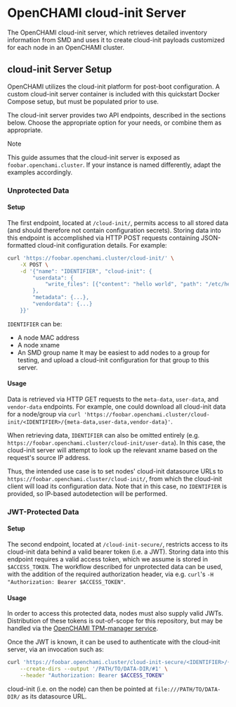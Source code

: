 # OpenCHAMI cloud-init Server

The OpenCHAMI cloud-init server, which retrieves detailed inventory information from SMD and uses it to create cloud-init payloads customized for each node in an OpenCHAMI cluster.

## cloud-init Server Setup

OpenCHAMI utilizes the cloud-init platform for post-boot configuration.
A custom cloud-init server container is included with this quickstart Docker Compose setup, but must be populated prior to use.

The cloud-init server provides two API endpoints, described in the sections below.
Choose the appropriate option for your needs, or combine them as appropriate.

> [!NOTE]
> This guide assumes that the cloud-init server is exposed as `foobar.openchami.cluster`.
> If your instance is named differently, adapt the examples accordingly.

### Unprotected Data

#### Setup
The first endpoint, located at `/cloud-init/`, permits access to all stored data (and should therefore not contain configuration secrets).
Storing data into this endpoint is accomplished via HTTP POST requests containing JSON-formatted cloud-init configuration details.
For example:
```bash
curl 'https://foobar.openchami.cluster/cloud-init/' \
    -X POST \
    -d '{"name": "IDENTIFIER", "cloud-init": {
        "userdata": {
            "write_files": [{"content": "hello world", "path": "/etc/hello"}]
        },
        "metadata": {...},
        "vendordata": {...}
    }}'
```
`IDENTIFIER` can be:
- A node MAC address
- A node xname
- An SMD group name
It may be easiest to add nodes to a group for testing, and upload a cloud-init configuration for that group to this server.

#### Usage
Data is retrieved via HTTP GET requests to the `meta-data`, `user-data`, and `vendor-data` endpoints.
For example, one could download all cloud-init data for a node/group via `curl 'https://foobar.openchami.cluster/cloud-init/<IDENTIFIER>/{meta-data,user-data,vendor-data}'`.

When retrieving data, `IDENTIFIER` can also be omitted entirely (e.g. `https://foobar.openchami.cluster/cloud-init/user-data`).
In this case, the cloud-init server will attempt to look up the relevant xname based on the request's source IP address.

Thus, the intended use case is to set nodes' cloud-init datasource URLs to `https://foobar.openchami.cluster/cloud-init/`, from which the cloud-init client will load its configuration data.
Note that in this case, no `IDENTIFIER` is provided, so IP-based autodetection will be performed.

### JWT-Protected Data

#### Setup
The second endpoint, located at `/cloud-init-secure/`, restricts access to its cloud-init data behind a valid bearer token (i.e. a JWT).
Storing data into this endpoint requires a valid access token, which we assume is stored in `$ACCESS_TOKEN`.
The workflow described for unprotected data can be used, with the addition of the required authorization header, via e.g. `curl`'s `-H "Authorization: Bearer $ACCESS_TOKEN"`.

#### Usage
In order to access this protected data, nodes must also supply valid JWTs.
Distribution of these tokens is out-of-scope for this repository, but may be handled via the [OpenCHAMI TPM-manager service](https://github.com/OpenCHAMI/TPM-manager).

Once the JWT is known, it can be used to authenticate with the cloud-init server, via an invocation such as:
```bash
curl 'https://foobar.openchami.cluster/cloud-init-secure/<IDENTIFIER>/{meta-data,user-data,vendor-data}' \
    --create-dirs --output '/PATH/TO/DATA-DIR/#1' \
    --header "Authorization: Bearer $ACCESS_TOKEN"
```
cloud-init (i.e. on the node) can then be pointed at `file:///PATH/TO/DATA-DIR/` as its datasource URL.
